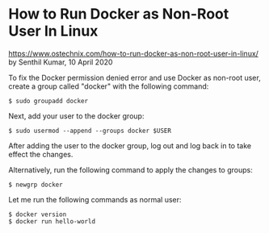 # How to Run Docker as Non-Root User In Linux

<https://www.ostechnix.com/how-to-run-docker-as-non-root-user-in-linux/>
by Senthil Kumar, 10 April 2020

To fix the Docker permission denied error and use Docker as non-root user,
create a group called "docker" with the following command:

    $ sudo groupadd docker

Next, add your user to the docker group:

    $ sudo usermod --append --groups docker $USER

After adding the user to the docker group,
log out and log back in to take effect the changes.

Alternatively, run the following command to apply the changes to groups:

    $ newgrp docker

Let me run the following commands as normal user:

    $ docker version
    $ docker run hello-world

